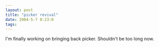 ```yaml
---
layout: post
title: "picker revival"
date: 2004-5-7 0:23:0
tags: 
---
```


I'm finally working on bringing back picker. Shouldn't be too long now.

